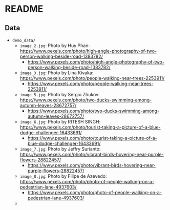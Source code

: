 # README

## Data

* `demo_data/`
  * `image_2.jpg`: Photo by Huy Phan: https://www.pexels.com/photo/high-angle-photography-of-two-person-walking-beside-road-1383782/
    * https://www.pexels.com/photo/high-angle-photography-of-two-person-walking-beside-road-1383782/
  * `image_3.jpg`: Photo by Lina Kivaka: https://www.pexels.com/photo/people-walking-near-trees-2253911/
    * https://www.pexels.com/photo/people-walking-near-trees-2253911/
  * `image_5.jpg`: Photo by Sergio Zhukov: https://www.pexels.com/photo/two-ducks-swimming-among-autumn-leaves-28672757/
    * https://www.pexels.com/photo/two-ducks-swimming-among-autumn-leaves-28672757/
  * `image_6.jpg`: Photo by RITESH SINGH: https://www.pexels.com/photo/tourist-taking-a-picture-of-a-blue-dodge-challenger-16433691/
    * https://www.pexels.com/photo/tourist-taking-a-picture-of-a-blue-dodge-challenger-16433691/
  * `image_7.jpg`: Photo by Jeffry Surianto: https://www.pexels.com/photo/vibrant-birds-hovering-near-purple-flowers-28822457/
    * https://www.pexels.com/photo/vibrant-birds-hovering-near-purple-flowers-28822457/
  * `image_8.jpg`: Photo by Filipe de Azevedo: https://www.pexels.com/photo/photo-of-people-walking-on-a-pedestrian-lane-4937603/
    * https://www.pexels.com/photo/photo-of-people-walking-on-a-pedestrian-lane-4937603/
  * 